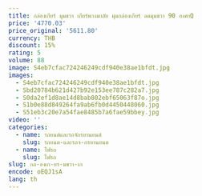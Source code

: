 ```yaml
---
title: กล่องเกียร์ มุมขวา เกียร์พวงมาลัย มุมกล่องเกียร์ ลดมุมขวา 90 องศาQ
price: '4770.03'
price_original: '5611.80'
currency: THB
discount: 15%
rating: 5
volume: 88
image: S4eb7cfac724246249cdf940e38ae1bfdt.jpg
images:
  - S4eb7cfac724246249cdf940e38ae1bfdt.jpg
  - Sbd20784b621d427b92e153ee787c282a7.jpg
  - S0da2ef1d8ae14d8bab802ebf65063f87o.jpg
  - S1b0e88d849264fa9ab6fb0d4450448060.jpg
  - S51eb3c20e7a54fae8485b7a6fae59bbey.jpg
video: ''
categories:
  - name: รถยนต์และรถจักรยานยนต์
    slug: รถยนต-และรถจ-กรยานยนต
  - name: ไฟรถ
    slug: ไฟรถ
slug: กล-องเก-ยร-มขวา-เก
encode: oEQJ1sA
lang: th
---
```

  